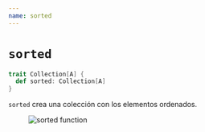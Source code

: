 ```yaml
---
name: sorted
---
```


# `sorted`

~~~ scala
trait Collection[A] {
  def sorted: Collection[A]
}
~~~

`sorted` crea una colección con los elementos ordenados.

<figure class="diagram">
  <img src="../images/sorted.svg" alt="sorted function">
  <!-- <figcaption class="diagram-desc"></figcaption> -->
</figure>
